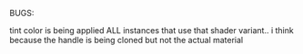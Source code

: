 BUGS:



tint color is being applied  ALL instances that use that shader variant.. i think because the handle is being cloned but not the actual material 